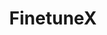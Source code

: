 ---
layout: page
title: FinetuneX
description: A powerful framework to democratize LLM fine-tuning allows to choose custom training methods and interact with the fine-tuned model.
img: assets/img/finetunex.png
importance: 1
github: https://github.com/Khan-Ramsha/FinetuneX
redirect: https://github.com/Khan-Ramsha/FinetuneX
---